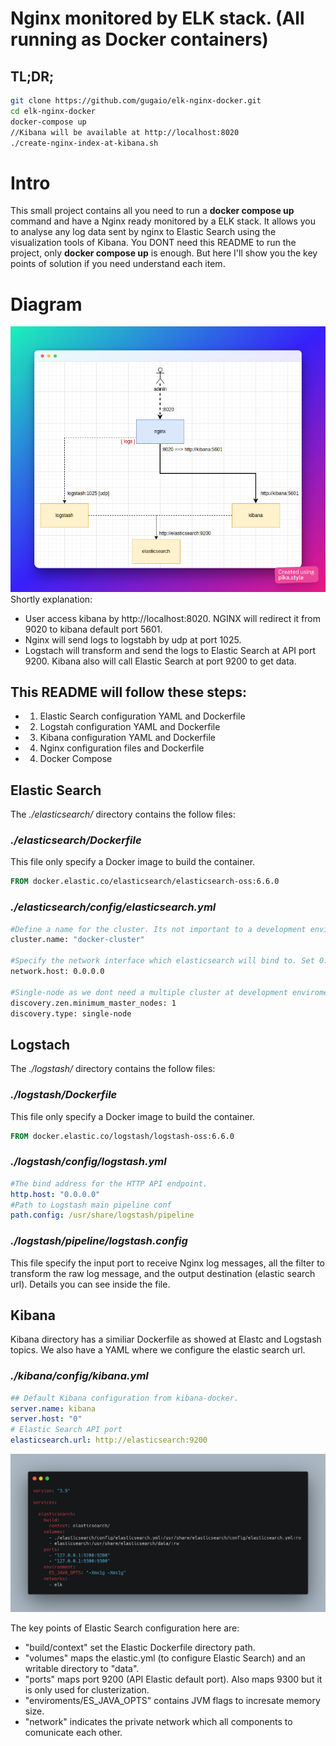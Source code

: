 # Nginx monitored by ELK stack. (All running as Docker containers)

## TL;DR;
```bash
git clone https://github.com/gugaio/elk-nginx-docker.git
cd elk-nginx-docker
docker-compose up
//Kibana will be available at http://localhost:8020
./create-nginx-index-at-kibana.sh
```


# Intro
This small project contains all you need to run a **docker compose up** command and have a Nginx ready monitored by a ELK stack. 
It allows you to analyse any log data sent by nginx to Elastic Search using the visualization tools of Kibana.
You DONT need this README to run the project, only **docker compose up** is enough. 
But here I'll show you the key points of solution if you need understand each item.

# Diagram
![alt text](./images/diagram.png)
Shortly explanation:
- User access kibana by http://localhost:8020. NGINX will redirect it from 9020 to kibana default port 5601.
- Nginx will send logs to logstabh by udp at port 1025.
- Logstach will transform and send the logs to Elastic Search at API port 9200. Kibana also will call Elastic Search at port 9200 to get data.

## This README will follow these steps:
- 1. Elastic Search configuration YAML and Dockerfile
- 2. Logstah configuration YAML and Dockerfile
- 3. Kibana configuration YAML and Dockerfile
- 4. Nginx configuration files and Dockerfile
- 4. Docker Compose

## Elastic Search
The *./elasticsearch/* directory contains the follow files:
### *./elasticsearch/Dockerfile*
This file only specify a Docker image to build the container.
```dockerfile
FROM docker.elastic.co/elasticsearch/elasticsearch-oss:6.6.0
```

### *./elasticsearch/config/elasticsearch.yml*
```dockerfile
#Define a name for the cluster. Its not important to a development enviroment.
cluster.name: "docker-cluster"

#Specify the network interface which elasticsearch will bind to. Set 0.0.0.0 to bind to any one. 
network.host: 0.0.0.0

#Single-node as we dont need a multiple cluster at development enviroment
discovery.zen.minimum_master_nodes: 1
discovery.type: single-node
```


## Logstach
The *./logstash/* directory contains the follow files:
### *./logstash/Dockerfile*
This file only specify a Docker image to build the container.
```dockerfile
FROM docker.elastic.co/logstash/logstash-oss:6.6.0
```

### *./logstash/config/logstash.yml*
```yaml
#The bind address for the HTTP API endpoint.
http.host: "0.0.0.0"
#Path to Logstash main pipeline conf
path.config: /usr/share/logstash/pipeline
```

### *./logstash/pipeline/logstash.config*
This file specify the input port to receive Nginx log messages, all the filter to transform the raw log message, and the output destination (elastic search url). Details you can see inside the file.

## Kibana
Kibana directory has a similiar Dockerfile as showed at Elastc and Logstash topics. We also have a YAML where we configure the elastic search url.
### *./kibana/config/kibana.yml*
```yaml
## Default Kibana configuration from kibana-docker.
server.name: kibana
server.host: "0"
# Elastic Search API port
elasticsearch.url: http://elasticsearch:9200
```


![alt text](./images/docker_elastic.png)

The key points of Elastic Search configuration here are:
- "build/context" set the Elastic Dockerfile directory path.
- "volumes" maps the elastic.yml (to configure Elastic Search) and an writable directory to "data". 
- "ports" maps port 9200 (API Elastic default port). Also maps 9300 but it is only used for clusterization.
- "enviroments/ES_JAVA_OPTS" contains JVM flags to incresate memory size.
- "network" indicates the private network which all components to comunicate each other.


